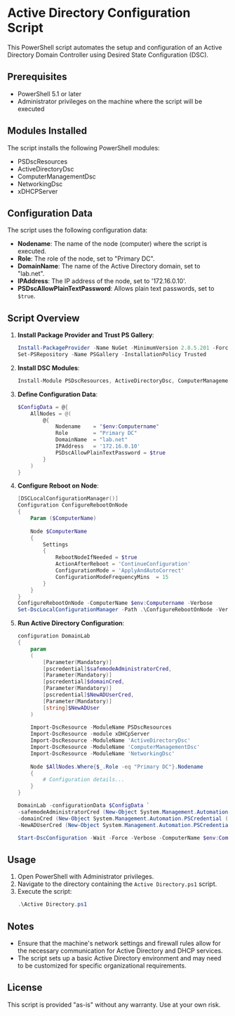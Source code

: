# Active Directory Configuration Script

This PowerShell script automates the setup and configuration of an Active Directory Domain Controller using Desired State Configuration (DSC).

## Prerequisites

- PowerShell 5.1 or later
- Administrator privileges on the machine where the script will be executed

## Modules Installed

The script installs the following PowerShell modules:
- PSDscResources
- ActiveDirectoryDsc
- ComputerManagementDsc
- NetworkingDsc
- xDHCPServer

## Configuration Data

The script uses the following configuration data:
- **Nodename**: The name of the node (computer) where the script is executed.
- **Role**: The role of the node, set to "Primary DC".
- **DomainName**: The name of the Active Directory domain, set to "lab.net".
- **IPAddress**: The IP address of the node, set to '172.16.0.10'.
- **PSDscAllowPlainTextPassword**: Allows plain text passwords, set to `$true`.

## Script Overview

1. **Install Package Provider and Trust PS Gallery**:
    ```powershell
    Install-PackageProvider -Name NuGet -MinimumVersion 2.8.5.201 -Force
    Set-PSRepository -Name PSGallery -InstallationPolicy Trusted
    ```

2. **Install DSC Modules**:
    ```powershell
    Install-Module PSDscResources, ActiveDirectoryDsc, ComputerManagementDsc, NetworkingDsc, xDHCPServer -force -Verbose
    ```

3. **Define Configuration Data**:
    ```powershell
    $ConfigData = @{
        AllNodes = @(
            @{
                Nodename    = "$env:Computername"
                Role        = "Primary DC"
                DomainName  = "lab.net"
                IPAddress   = '172.16.0.10'
                PSDscAllowPlainTextPassword = $true
            }
        )
    }
    ```

4. **Configure Reboot on Node**:
    ```powershell
    [DSCLocalConfigurationManager()]
    Configuration ConfigureRebootOnNode
    {
        Param ($ComputerName)
        
        Node $ComputerName
        {
            Settings
            {
                RebootNodeIfNeeded = $true
                ActionAfterReboot = 'ContinueConfiguration'
                ConfigurationMode = 'ApplyAndAutoCorrect'
                ConfigurationModeFrequencyMins  = 15
            }
        }
    }
    ConfigureRebootOnNode -ComputerName $env:Computername -Verbose
    Set-DscLocalConfigurationManager -Path .\ConfigureRebootOnNode -Verbose
    ```

5. **Run Active Directory Configuration**:
    ```powershell
    configuration DomainLab
    {
        param
        (
            [Parameter(Mandatory)]
            [pscredential]$safemodeAdministratorCred,
            [Parameter(Mandatory)]
            [pscredential]$domainCred,
            [Parameter(Mandatory)]
            [pscredential]$NewADUserCred,
            [Parameter(Mandatory)]
            [string]$NewADUser
        )
        
        Import-DscResource -ModuleName PSDscResources 
        Import-DscResource -module xDHCpServer
        Import-DscResource -ModuleName 'ActiveDirectoryDsc'
        Import-DscResource -ModuleName 'ComputerManagementDsc'
        Import-DscResource -ModuleName 'NetworkingDsc'
        
        Node $AllNodes.Where{$_.Role -eq "Primary DC"}.Nodename
        {
            # Configuration details...
        }
    }
    
    DomainLab -configurationData $ConfigData `
    -safemodeAdministratorCred (New-Object System.Management.Automation.PSCredential ('guest', (ConvertTo-SecureString $SafeModePW -AsPlainText -Force))) `
    -domainCred (New-Object System.Management.Automation.PSCredential ('Administrator', (ConvertTo-SecureString $SafeModePW -AsPlainText -Force))) `
    -NewADUserCred (New-Object System.Management.Automation.PSCredential ($NewADUser, (ConvertTo-SecureString $SafeModePW -AsPlainText -Force))) -NewADUser $NewADUser
    
    Start-DscConfiguration -Wait -Force -Verbose -ComputerName $env:Computername -Path .\DomainLab
    ```

## Usage

1. Open PowerShell with Administrator privileges.
2. Navigate to the directory containing the `Active Directory.ps1` script.
3. Execute the script:
    ```powershell
    .\Active Directory.ps1
    ```

## Notes

- Ensure that the machine's network settings and firewall rules allow for the necessary communication for Active Directory and DHCP services.
- The script sets up a basic Active Directory environment and may need to be customized for specific organizational requirements.

## License

This script is provided "as-is" without any warranty. Use at your own risk.